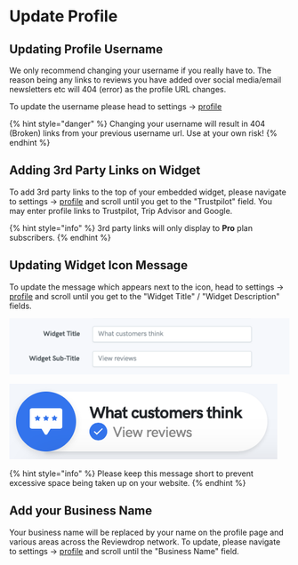 # Update Profile

## Updating Profile Username

We only recommend changing your username if you really have to. The reason being any links to reviews you have added over social media/email newsletters etc will 404 \(error\) as the profile URL changes.

To update the username please head to settings -&gt; [profile](https://reviewdrop.io/settings#/profile)

{% hint style="danger" %}
Changing your username will result in 404 \(Broken\) links from your previous username url. Use at your own risk!
{% endhint %}

## Adding 3rd Party Links on Widget

To add 3rd party links to the top of your embedded widget, please navigate to settings -&gt; [profile](https://reviewdrop.io/settings#/profile) and scroll until you get to the "Trustpilot" field. You may enter profile links to Trustpilot, Trip Advisor and Google.

{% hint style="info" %}
3rd party links will only display to **Pro** plan subscribers.
{% endhint %}

## Updating Widget Icon Message

To update the message which appears next to the icon, head to settings -&gt; [profile](https://reviewdrop.io/settings#/profile) and scroll until you get to the "Widget Title" / "Widget Description" fields.

![](../.gitbook/assets/screenshot-2018-12-02-at-18.51.00.png)

![](../.gitbook/assets/screenshot-2018-12-02-at-18.51.22.png)

{% hint style="info" %}
Please keep this message short to prevent excessive space being taken up on your website.
{% endhint %}

## Add your Business Name

Your business name will be replaced by your name on the profile page and various areas across the Reviewdrop network. To update, please navigate to settings -&gt; [profile](https://reviewdrop.io/settings#/profile) and scroll until the "Business Name" field. 

